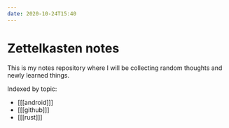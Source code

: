 ```yaml
---
date: 2020-10-24T15:40
---
```


# Zettelkasten notes

This is my notes repository where I will be collecting random thoughts and newly learned things.

Indexed by topic:

- [[[android]]]
- [[[github]]]
- [[[rust]]]
